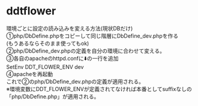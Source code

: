 # ddtflower

環境ごとに設定の読み込みを変える方法(現状DBだけ)  
①php/DbDefine.phpをコピーして同じ階層にDbDefine_dev.phpを作る  
(もうあるならそのまま使ってもok)  
②php/DbDefine_dev.phpの定義を自分の環境に合わせて変える。  
③各自のapacheのhttpd.confに⬇️の一行を追加  
SetEnv DDT_FLOWER_ENV dev  
④apacheを再起動  
これで②のphp/DbDefine_dev.phpの定義が適用される。  
※環境変数にDDT_FLOWER_ENVが定義されてなければ本番としてsuffixなしの「php/DbDefine.php」が適用される。


